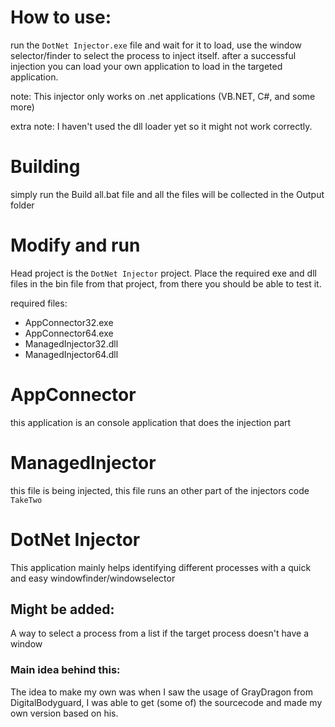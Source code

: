 # How to use:
run the `DotNet Injector.exe` file and wait for it to load, use the window selector/finder to select the process to inject itself. after a successful injection you can load your own application to load in the targeted application.

note: This injector only works on .net applications (VB.NET, C#, and some more)

extra note: I haven't used the dll loader yet so it might not work correctly.


# Building
simply run the Build all.bat file and all the files will be collected in the Output folder

# Modify and run
Head project is the `DotNet Injector` project. Place the required exe and dll files in the bin file from that project, from there you should be able to test it.

required files: 
- AppConnector32.exe
- AppConnector64.exe
- ManagedInjector32.dll
- ManagedInjector64.dll


# AppConnector
this application is an console application that does the injection part

# ManagedInjector
this file is being injected, this file runs an other part of the injectors code `TakeTwo`

# DotNet Injector
This application mainly helps identifying different processes with a quick and easy windowfinder/windowselector

## Might be added:
A way to select a process from a list if the target process doesn't have a window

### Main idea behind this:
The idea to make my own was when I saw the usage of GrayDragon from DigitalBodyguard, I was able to get (some of) the sourcecode and made my own version based on his.
